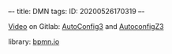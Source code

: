 –-
title: DMN
tags: 
   ID: 20200526170319
–-

[Video](https://www.youtube.com/watch?v=Tp-MGi7ir-4&feature=youtu.be)
on Gitlab: [AutoConfig3](https://gitlab.com/EAVISE/cdmn/autoconfig3) and [AutoconfigZ3](https://gitlab.com/EAVISE/cdmn/autoconfigz3)

library: [bpmn.io](https://bpmn.io/)
